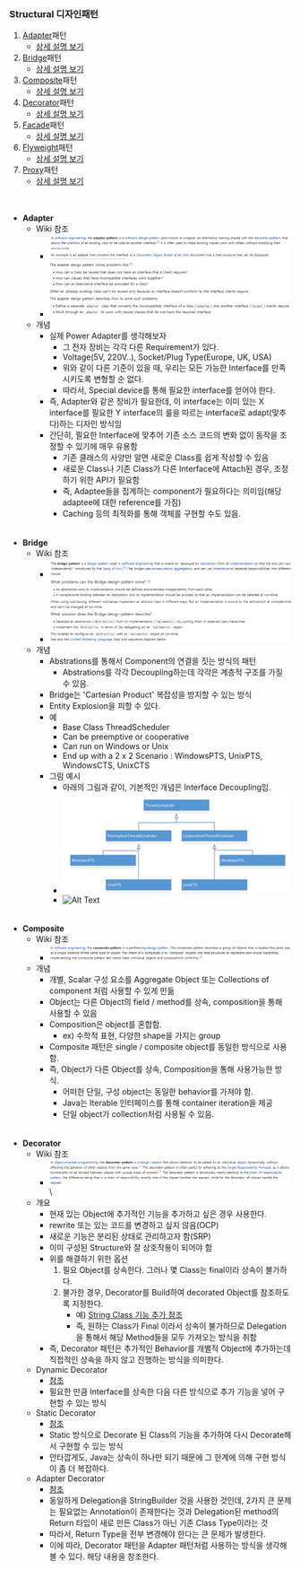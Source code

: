 ### Structural 디자인패턴
1. <a href="#adapter">Adapter</a>패턴
    - <a href="https://github.com/hongjw1991/Java-DataStructure-Algorithm-DesignPattern/tree/master/DesignPattern/Structural/Adapter">상세 설명 보기</a>
2. <a href="#bridge">Bridge</a>패턴
    - <a href="https://github.com/hongjw1991/Java-DataStructure-Algorithm-DesignPattern/tree/master/DesignPattern/Structural/Bridge">상세 설명 보기</a>
3. <a href="#composite">Composite</a>패턴
    - <a href="https://github.com/hongjw1991/Java-DataStructure-Algorithm-DesignPattern/tree/master/DesignPattern/Structural/Composite">상세 설명 보기</a>
4. <a href="#decorator">Decorator</a>패턴
    - <a href="https://github.com/hongjw1991/Java-DataStructure-Algorithm-DesignPattern/tree/master/DesignPattern/Structural/Decorator">상세 설명 보기</a>
5. <a href="#facade">Facade</a>패턴
    - <a href="https://github.com/hongjw1991/Java-DataStructure-Algorithm-DesignPattern/tree/master/DesignPattern/Structural/Facade">상세 설명 보기</a>
6. <a href="#flyweight">Flyweight</a>패턴
    - <a href="https://github.com/hongjw1991/Java-DataStructure-Algorithm-DesignPattern/tree/master/DesignPattern/Structural/Flyweight">상세 설명 보기</a>
7. <a href="#proxy">Proxy</a>패턴
    - <a href="https://github.com/hongjw1991/Java-DataStructure-Algorithm-DesignPattern/tree/master/DesignPattern/Structural/Proxy">상세 설명 보기</a>
</br></br></br>
- <b id="adapter">Adapter</b>
    - Wiki 참조
        - ![Alt Text](./image/Adapterwiki1.png)
        - ![Alt Text](./image/Adapterwiki2.png)
    - 개념
        - 실제 Power Adapter를 생각해보자
            - 그 전자 장비는 각각 다른 Requirement가 있다.
            - Voltage(5V, 220V..), Socket/Plug Type(Europe, UK, USA)
            - 위와 같이 다른 기준이 있을 때, 우리는 모든 가능한 Interface를 만족시키도록 변형할 순 없다.
            - 따라서, Special device를 통해 필요한 interface를 얻어야 한다.
        - 즉, Adapter와 같은 장비가 필요한데, 이 interface는 이미 있는 X interface를 필요한 Y interface의 룰을 따르는 interface로 adapt(맞추다)하는 디자인 방식임
        - 간단히, 필요한 Interface에 맞추어 기존 소스 코드의 변화 없이 동작을 조정할 수 있기에 매우 유용함
            - 기존 클래스의 사양만 알면 새로운 Class를 쉽게 작성할 수 있음
            - 새로운 Class나 기존 Class가 다른 Interface에 Attach된 경우, 조정하기 위한 API가 필요함
            - 즉, Adaptee들을 집계하는 component가 필요하다는 의미임(해당 adaptee에 대한 reference를 가짐)
            - Caching 등의 최적화를 통해 객체를 구현할 수도 있음.
</br></br></br>
- <b id="bridge">Bridge</b>
    - Wiki 참조
        - ![Alt Text](./image/BridgeWiki1.png)
        - ![Alt Text](./image/BridgeWiki2.png)
    - 개념
        - Abstrations를 통해서 Component의 연결을 짓는 방식의 패턴
            - Abstrations를 각각 Decoupling하는데 각각은 계층적 구조를 가질 수 있음.
        - Bridge는 'Cartesian Product' 복잡성을 방지할 수 있는 방식
        - Entity Explosion을 피할 수 있다.
        - 예
            - Base Class ThreadScheduler
            - Can be preemptive or cooperative
            - Can run on Windows or Unix
            - End up with a 2 x 2 Scenario : WindowsPTS, UnixPTS, WindowsCTS, UnixCTS
        - 그림 예시
            - 아래의 그림과 같이, 기본적인 개념은 Interface Decoupling임.
            - ![Alt Text](./image/BeforeBridge.png)
            - ![Alt Text](./image/AfterBridge.png)
<br/><br/><br/>
- <b id="composite">Composite</b>
    - Wiki 참조
        - ![Alt Text](./image/compositewiki.png)
    - 개념
        - 개별, Scalar 구성 요소를 Aggregate Object 또는 Collections of component 처럼 사용할 수 있게 만듦
        - Object는 다른 Object의 field / method를 상속, composition을 통해 사용할 수 있음
        - Composition은 object를 혼합함.
            - ex) 수학적 표현, 다양한 shape을 가지는 group
        - Composite 패턴은 single / composite object를 동일한 방식으로 사용함.
        - 즉, Object가 다른 Object를 상속, Composition을 통해 사용가능한 방식.
            - 어떠한 단일, 구성 object는 동일한 behavior를 가져야 함.
            - Java는 Iterable 인터페이스를 통해 container iteration을 제공
            - 단일 object가 collection처럼 사용될 수 있음.
<br/><br/><br/>
- <b id="decorator">Decorator</b>
    - Wiki 참조
        - ![Alt Text](./image/DecoratorPatternWiki.png)\
    - 개요
        - 현재 있는 Object에 추가적인 기능을 추가하고 싶은 경우 사용한다.
        - rewrite 또는 있는 코드를 변경하고 싶지 않음(OCP)
        - 새로운 기능은 분리된 상태로 관리하고자 함(SRP)
        - 이미 구성된 Structure와 잘 상호작용이 되어야 함
        - 위를 해결하기 위한 옵션
            1. 필요 Object를 상속한다. 그러나 몇 Class는 final이라 상속이 불가하다.
            2. 불가한 경우, Decorator를 Build하여 decorated Object를 참조하도록 지정한다.
                - 예) <a href="https://github.com/hongjw1991/Java-DataStructure-Algorithm-DesignPattern/blob/master/DesignPattern/Structural/Decorator/StringDecorator.java">String Class 기능 추가 참조</a>
                - 즉, 원하는 Class가 Final 이라서 상속이 불가하므로 Delegation을 통해서 해당 Method들을 모두 가져오는 방식을 취함
        - 즉, Decorator 패턴은 추가적인 Behavior를 개별적 Object에 추가하는데 직접적인 상속을 하지 않고 진행하는 방식을 의미한다.
    - Dynamic Decorator
        - <a href="https://github.com/hongjw1991/Java-DataStructure-Algorithm-DesignPattern/blob/master/DesignPattern/Structural/Decorator/DynamicDecorator.java">참조</a>
        - 필요한 만큼 Interface를 상속한 다음 다른 방식으로 추가 기능을 넣어 구현할 수 있는 방식
    - Static Decorator
        - <a href="https://github.com/hongjw1991/Java-DataStructure-Algorithm-DesignPattern/blob/master/DesignPattern/Structural/Decorator/StaticDecorator.java">참조</a>
        - Static 방식으로 Decorate 된 Class의 기능을 추가하여 다시 Decorate해서 구현할 수 있는 방식
        - 안타깝게도, Java는 상속이 하나만 되기 때문에 그 한계에 의해 구현 방식이 좀 더 복잡하다.
    - Adapter Decorator
        - <a href="https://github.com/hongjw1991/Java-DataStructure-Algorithm-DesignPattern/blob/master/DesignPattern/Structural/Decorator/AdapterDecorator.java">참조</a>
        - 동일하게 Delegation을 StringBuilder 것을 사용한 것인데, 2가지 큰 문제는 필요없는 Annotation이 존재한다는 것과 Delegation된 method의 Return 타입이 새로 만든 Class가 아닌 기존 Class Type이라는 것
        - 따라서, Return Type을 전부 변경해야 한다는 큰 문제가 발생한다.
        - 이에 따라, Decorator 패턴을 Adapter 패턴처럼 사용하는 방식을 생각해볼 수 있다. 해당 내용을 참조한다.